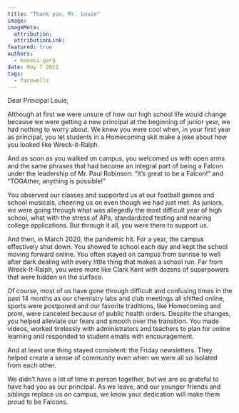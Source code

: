 ```yaml
---
title: "Thank you, Mr. Louie"
image: 
imageMeta:
  attribution: 
  attributionLink:
featured: true
authors:
  - manasi-garg
date: May 7 2021
tags:
  - farewells
---
```

Dear Principal Louie,

Although at first we were unsure of how our high school life would change because we were getting a new principal at the beginning of junior year, we had nothing to worry about. We knew you were cool when, in your first year as principal, you let students in a Homecoming skit make a joke about how you looked like Wreck-it-Ralph. 

And as soon as you walked on campus, you welcomed us with open arms and the same phrases that had become an integral part of being a Falcon under the leadership of Mr. Paul Robinson: “It’s great to be a Falcon!” and “TOGAther, anything is possible!” 

You observed our classes and supported us at our football games and school musicals, cheering us on even though we had just met. As juniors, we were going through what was allegedly the most difficult year of high school, what with the stress of APs, standardized testing and nearing college applications. But through it all, you were there to support us. 

And then, in March 2020, the pandemic hit. For a year, the campus effectively shut down. You showed to school each day and kept the school moving forward online. You often stayed on campus from sunrise to well after dark dealing with every little thing that makes a school run. Far from Wreck-It-Ralph, you were more like Clark Kent with dozens of superpowers that were hidden on the surface.

Of course, most of us have gone through difficult and confusing times in the past 14 months as our chemistry labs and club meetings all shifted online, sports were postponed and our favorite traditions, like Homecoming and prom, were canceled because of public health orders. 
Despite the changes, you helped alleviate our fears and smooth over the transition. You made videos, worked tirelessly with administrators and teachers to plan for online learning and responded to student emails with encouragement.

And at least one thing stayed consistent: the Friday newsletters. They helped create a sense of community even when we were all so isolated from each other. 

We didn’t have a lot of time in person together, but we are so grateful to have had you as our principal. As we leave, and our younger friends and siblings replace us on campus, we know your dedication will make them proud to be Falcons.

